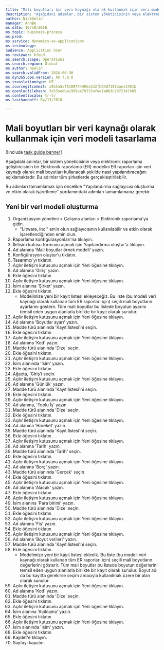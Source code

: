 ```yaml
--- 
title: "Mali boyutları bir veri kaynağı olarak kullanmak için veri modeli tasarlama"
description: "Aşağıdaki adımlar, bir sistem yöneticisinin veya elektronik raporlama geliştiricisinin bir Elektronik raporlama (ER) modelini ER raporları için veri kaynağı olarak mali boyutları kullanacak şekilde nasıl yapılandıracağını açıklamaktadır."
author: NickSelin
manager: AnnBe
ms.date: 10/18/2016
ms.topic: business-process
ms.prod: 
ms.service: dynamics-ax-applications
ms.technology: 
audience: Application User
ms.reviewer: kfend
ms.search.scope: Operations
ms.search.region: Global
ms.author: nselin
ms.search.validFrom: 2016-06-30
ms.dyn365.ops.version: AX 7.0.0
ms.translationtype: HT
ms.sourcegitcommit: a8b5a5af5108744406a3d2fb84d7151baea2481b
ms.openlocfilehash: 3e55eedba1955ae79733afee1a0b3c7072147bb5
ms.contentlocale: tr-tr
ms.lasthandoff: 04/13/2018

---
```

# <a name="design-data-model-to-use-financial-dimensions-as-a-data-source"></a>Mali boyutları bir veri kaynağı olarak kullanmak için veri modeli tasarlama 

[!include [task guide banner](../../includes/task-guide-banner.md)]

Aşağıdaki adımlar, bir sistem yöneticisinin veya elektronik raporlama geliştiricisinin bir Elektronik raporlama (ER) modelini ER raporları için veri kaynağı olarak mali boyutları kullanacak şekilde nasıl yapılandıracağını açıklamaktadır. Bu adımlar tüm şirketlerde gerçekleştirilebilir.

Bu adımları tamamlamak için öncelikle "Yapılandırma sağlayıcısı oluşturma ve etkin olarak işaretleme" yordamındaki adımları tamamlamanız gerekir.


## <a name="create-a-new-data-model"></a>Yeni bir veri modeli oluşturma
1. Organizasyon yönetimi > Çalışma alanları > Elektronik raporlama'ya gidin.
    * "Litware, Inc." emin olun sağlayıcısının kullanılabilir ve etkin olarak işaretlendiğinden emin olun.  
2. Raporlama konfigürasyonları'na tıklayın.
3. İletişim kutusu formunu açmak için Yapılandırma oluştur'a tıklayın.
4. Ad alanına 'Mali boyutlar örnek modeli' yazın.
5. Konfigürasyon oluştur'u tıklatın.
6. Tasarımcı'yı tıklatın.
7. Açılır iletişim kutusunu açmak için Yeni öğesine tıklayın.
8. Ad alanına 'Giriş' yazın.
9. Ekle öğesini tıklatın.
10. Açılır iletişim kutusunu açmak için Yeni öğesine tıklayın.
11. İsim alanına 'Şirket' yazın.
12. Ekle öğesini tıklatın.
    * Modelimize yeni bir kayıt listesi ekleyeceğiz. Bu liste (bu modeli veri kaynağı olarak kullanan tüm ER raporları için) seçili mali boyutların ayarlarını gösterir. Tüm mali boyutlar bu listede boyutun ayarını temsil eden uygun alanlarla birlikte bir kayıt olarak sunulur.  
13. Açılır iletişim kutusunu açmak için Yeni öğesine tıklayın.
14. Ad alanına 'Boyutlar ayarı' yazın.
15. Madde türü alanında 'Kayıt listesi'ni seçin.
16. Ekle öğesini tıklatın.
17. Açılır iletişim kutusunu açmak için Yeni öğesine tıklayın.
18. Ad alanına 'Kod' yazın.
19. Madde türü alanında 'Dize' seçin.
20. Ekle öğesini tıklatın.
21. Açılır iletişim kutusunu açmak için Yeni öğesine tıklayın.
22. İsim alanında 'İsim' yazın.
23. Ekle öğesini tıklatın.
24. Ağaçta, 'Giriş'i seçin.
25. Açılır iletişim kutusunu açmak için Yeni öğesine tıklayın.
26. Ad alanına 'Günlük' yazın.
27. Madde türü alanında 'Kayıt listesi'ni seçin.
28. Ekle öğesini tıklatın.
29. Açılır iletişim kutusunu açmak için Yeni öğesine tıklayın.
30. Ad alanına, 'Toplu İş' yazın.
31. Madde türü alanında 'Dize' seçin.
32. Ekle öğesini tıklatın.
33. Açılır iletişim kutusunu açmak için Yeni öğesine tıklayın.
34. Ad alanına 'Hareket' yazın.
35. Madde türü alanında 'Kayıt listesi'ni seçin.
36. Ekle öğesini tıklatın.
37. Açılır iletişim kutusunu açmak için Yeni öğesine tıklayın.
38. Ad alanına 'Tarih' yazın.
39. Madde türü alanında 'Tarih' seçin.
40. Ekle öğesini tıklatın.
41. Açılır iletişim kutusunu açmak için Yeni öğesine tıklayın.
42. Ad alanına 'Borç' yazın.
43. Madde türü alanında 'Gerçek' seçin.
44. Ekle öğesini tıklatın.
45. Açılır iletişim kutusunu açmak için Yeni öğesine tıklayın.
46. Ad alanına 'Alacak' yazın.
47. Ekle öğesini tıklatın.
48. Açılır iletişim kutusunu açmak için Yeni öğesine tıklayın.
49. İsim alanına 'Para birimi' yazın.
50. Madde türü alanında 'Dize' seçin.
51. Ekle öğesini tıklatın.
52. Açılır iletişim kutusunu açmak için Yeni öğesine tıklayın.
53. Ad alanına 'Fiş' yazın.
54. Ekle öğesini tıklatın.
55. Açılır iletişim kutusunu açmak için Yeni öğesine tıklayın.
56. Ad alanına 'Boyut verileri' yazın.
57. Madde türü alanında 'Kayıt listesi'ni seçin.
58. Ekle öğesini tıklatın.
    * Modelimize yeni bir kayıt listesi ekledik. Bu liste (bu modeli veri kaynağı olarak kullanan tüm ER raporları için) seçili mali boyutların değerlerini gösterir. Tüm mali boyutlar bu listede boyutun değerlerini temsil eden uygun alanlarla birlikte bir kayıt olarak sunulur. Boyut adı da bu kayıtta gerekirse seçim amacıyla kullanılmak üzere bir alan olarak sunulur.  
59. Açılır iletişim kutusunu açmak için Yeni öğesine tıklayın.
60. Ad alanına 'Kod' yazın.
61. Madde türü alanında 'Dize' seçin.
62. Ekle öğesini tıklatın.
63. Açılır iletişim kutusunu açmak için Yeni öğesine tıklayın.
64. İsim alanına 'Açıklama' yazın.
65. Ekle öğesini tıklatın.
66. Açılır iletişim kutusunu açmak için Yeni öğesine tıklayın.
67. İsim alanında 'İsim' yazın.
68. Ekle öğesini tıklatın.
69. Kaydet'e tıklayın.
70. Sayfayı kapatın.


